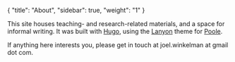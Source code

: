 {
    "title": "About",
    "sidebar": true,
    "weight": "1"
}

<p class="message">
  This site houses teaching- and research-related materials, and a space for informal writing. It was built with <a href="http://hugo.spf13.com">Hugo</a>, using the <a href="http://lanyon.getpoole.com">Lanyon</a> theme for <a href="http://getpoole.com">Poole</a>. 
</p>

If anything here interests you, please get in touch at joel.winkelman at gmail dot com.





